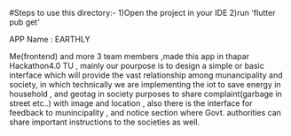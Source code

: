 #Steps to use this directory:- 1)Open the project in your IDE 2)run 'flutter pub get'


APP Name : EARTHLY


Me(frontend) and more 3 team members ,made this app in thapar Hackathon4.0 TU , mainly our pourpose is to design a simple or basic interface which 
will provide the vast relationship among munancipality and society, in which technically we are implementing the iot to save energy in household 
, and geotag in society purposes to share complaint(garbage in street etc..) with image and location , also there is the interface for feedback to 
munincipality , and notice section where Govt. authorities can share important instructions to the societies as well.
